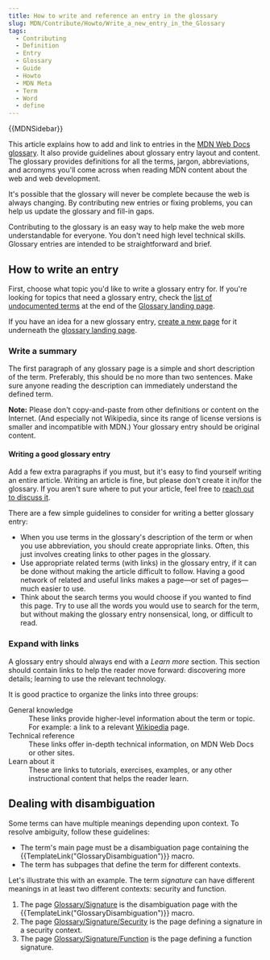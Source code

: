 ```yaml
---
title: How to write and reference an entry in the glossary
slug: MDN/Contribute/Howto/Write_a_new_entry_in_the_Glossary
tags:
  - Contributing
  - Definition
  - Entry
  - Glossary
  - Guide
  - Howto
  - MDN Meta
  - Term
  - Word
  - define
---
```

<div>{{MDNSidebar}}</div>

<p>This article explains how to add and link to entries in the <a href="/en-US/docs/Glossary">MDN Web Docs glossary</a>. It also provide guidelines about glossary entry layout and content. The glossary provides definitions for all the terms, jargon, abbreviations, and acronyms you'll come across when reading MDN content about the web and web development.</p>

<p>It's possible that the glossary will never be complete because the web is always changing. By contributing new entries or fixing problems, you can help us update the glossary and fill-in gaps.</p>

<p>Contributing to the glossary is an easy way to help make the web more understandable for everyone. You don't need high level technical skills. Glossary entries are intended to be straightforward and brief.</p>

<h2 id="How_to_write_an_entry">How to write an entry</h2>

<p>First, choose what topic you'd like to write a glossary entry for. If you're looking for topics that need a glossary entry, check the <a href="/en-US/docs/Glossary#contribute_to_the_glossary">list of undocumented terms</a> at the end of the <a href="/en-US/docs/Glossary">Glossary landing page</a>.</p>

<p>If you have an idea for a new glossary entry, <a href="https://github.com/mdn/content#adding-a-new-document">create a new page</a> for it underneath the <a href="https://github.com/mdn/content/tree/main/files/en-us/glossary">glossary landing page</a>.</p>

<h3 id="Write_a_summary">Write a summary</h3>

<p>The first paragraph of any glossary page is a simple and short description of the term. Preferably, this should be no more than two sentences. Make sure anyone reading the description can immediately understand the defined term.</p>

<div class="note">
<p><strong>Note:</strong> Please don't copy-and-paste from other definitions or content on the Internet. (And especially not Wikipedia, since its range of license versions is smaller and incompatible with MDN.) Your glossary entry should be original content.</p>
</div>

<h4 id="Writing_a_good_glossary_entry">Writing a good glossary entry</h4>

<p>Add a few extra paragraphs if you must, but it's easy to find yourself writing an entire article. Writing an article is fine, but please don't create it in/for the glossary. If you aren't sure where to put your article, feel free to <a href="/en-US/docs/MDN/Contribute/Getting_started#step_4_ask_for_help">reach out to discuss it</a>.</p>

<p>There are a few simple guidelines to consider for writing a better glossary entry:</p>

<ul>
 <li>When you use terms in the glossary's description of the term or when you use abbreviation, you should create appropriate links. Often, this just involves creating links to other pages in the glossary.</li>
 <li>Use appropriate related terms (with links) in the glossary entry, if it can be done without making the article difficult to follow. Having a good network of related and useful links makes a page—or set of pages—much easier to use.</li>
 <li>Think about the search terms you would choose if you wanted to find this page. Try to use all the words you would use to search for the term, but without making the glossary entry nonsensical, long, or difficult to read.</li>
</ul>

<h3 id="Expand_with_links">Expand with links</h3>

<p>A glossary entry should always end with a <em>Learn more</em> section. This section should contain links to help the reader move forward: discovering more details; learning to use the relevant technology.</p>

<p>It is good practice to organize the links into three groups:</p>

<dl>
 <dt>General knowledge</dt>
 <dd>These links provide higher-level information about the term or topic. For example: a link to a relevant <a href="https://wikipedia.org/">Wikipedia</a> page.</dd>
 <dt>Technical reference</dt>
 <dd>These links offer in-depth technical information, on MDN Web Docs or other sites.</dd>
 <dt>Learn about it</dt>
 <dd>These are links to tutorials, exercises, examples, or any other instructional content that helps the reader learn.</dd>
</dl>

<h2 id="Dealing_with_disambiguation">Dealing with disambiguation</h2>

<p>Some terms can have multiple meanings depending upon context. To resolve ambiguity, follow these guidelines:</p>

<ul>
 <li>The term's main page must be a disambiguation page containing the {{TemplateLink("GlossaryDisambiguation")}} macro.</li>
 <li>The term has subpages that define the term for different contexts.</li>
</ul>

<p>Let's illustrate this with an example. The term <em>signature</em> can have different meanings in at least two different contexts: security and function.</p>

<ol>
 <li>The page <a href="/en-US/docs/Glossary/Signature">Glossary/Signature</a> is the disambiguation page with the {{TemplateLink("GlossaryDisambiguation")}} macro.</li>
 <li>The page <a href="/en-US/docs/Glossary/Signature/Security">Glossary/Signature/Security</a> is the page defining a signature in a security context.</li>
 <li>The page <a href="/en-US/docs/Glossary/Signature/Function">Glossary/Signature/Function</a> is the page defining a function signature.</li>
</ol>
